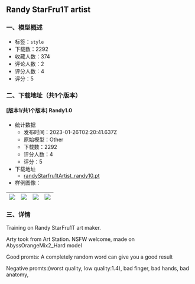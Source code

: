 ## Randy StarFru1T artist
### 一、模型概述

- 标签：`style`
- 下载数：2292
- 收藏人数：374
- 评论人数：2
- 评分人数：4
- 评分：5

### 二、下载地址（共1个版本）

#### [版本1/共1个版本] Randy1.0

- 统计数据
  - 发布时间：2023-01-26T02:20:41.637Z
  - 原始模型：Other
  - 下载数：2292
  - 评分人数：4
  - 评分：5
- 下载地址
  - [randyStarfru1tArtist_randy10.pt](https://civitai.com/api/download/models/6099)
- 样例图像：

| <img src="https://image.civitai.com/xG1nkqKTMzGDvpLrqFT7WA/2fb67325-a22d-4704-de3e-053f2db03c00/width=450/52620.jpeg" /> | <img src="https://image.civitai.com/xG1nkqKTMzGDvpLrqFT7WA/ecefc227-5112-4724-9f50-6310ec821900/width=450/52631.jpeg" /> | <img src="https://image.civitai.com/xG1nkqKTMzGDvpLrqFT7WA/b999ff4c-8a1f-4207-0b75-7e1e282ddd00/width=450/52630.jpeg" /> | <img src="https://image.civitai.com/xG1nkqKTMzGDvpLrqFT7WA/16496822-ec64-4c26-55e0-ab67bb186700/width=450/52629.jpeg" /> |
| ---- | ---- | ---- | ---- |


### 三、详情
<p>Training on Randy StarFru1T art maker.</p><p>Arty took from Art Station. NSFW welcome, made on AbyssOrangeMix2_Hard model</p><p>Good promts: A completely random word can give you a good result</p><p>Negative promts:(worst quality, low quality:1.4), bad finger, bad hands, bad anatomy,</p>